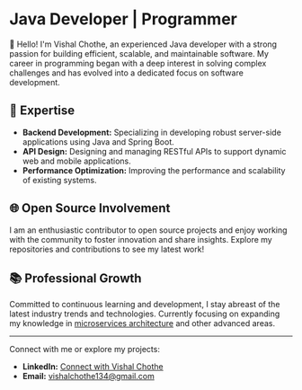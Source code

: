 # Java Developer | Programmer

👋 Hello! I'm Vishal Chothe, an experienced Java developer with a strong passion for building efficient, scalable, and maintainable software. My career in programming began with a deep interest in solving complex challenges and has evolved into a dedicated focus on software development.

## 🌟 Expertise

- **Backend Development:** Specializing in developing robust server-side applications using Java and Spring Boot.
- **API Design:** Designing and managing RESTful APIs to support dynamic web and mobile applications.
- **Performance Optimization:** Improving the performance and scalability of existing systems.

## 🌐 Open Source Involvement

I am an enthusiastic contributor to open source projects and enjoy working with the community to foster innovation and share insights. Explore my repositories and contributions to see my latest work!

## 📚 Professional Growth

Committed to continuous learning and development, I stay abreast of the latest industry trends and technologies. Currently focusing on expanding my knowledge in [microservices architecture](https://example.com) and other advanced areas.

---

Connect with me or explore my projects:

- **LinkedIn:** [Connect with Vishal Chothe](https://www.linkedin.com/in/contact-the-vishal-chothe)
- **Email:** vishalchothe134@gmail.com
